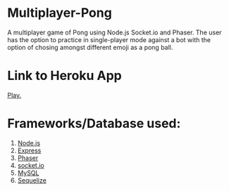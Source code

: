 # Multiplayer-Pong
A multiplayer game of Pong using Node.js Socket.io and Phaser.
The user has the option to practice in single-player mode against a bot with the option of chosing amongst different emoji as a pong ball.

# Link to Heroku App
[Play.](https://multiplayer-pong-ifjs.herokuapp.com/)

# Frameworks/Database used:
1. [Node.js](https://nodejs.org/en/)
2. [Express](https://www.npmjs.com/package/express)
3. [Phaser](http://phaser.io/)
4. [socket.io](https://socket.io/)
5. [MySQL](https://www.mysql.com/)
6. [Sequelize](http://docs.sequelizejs.com/)
